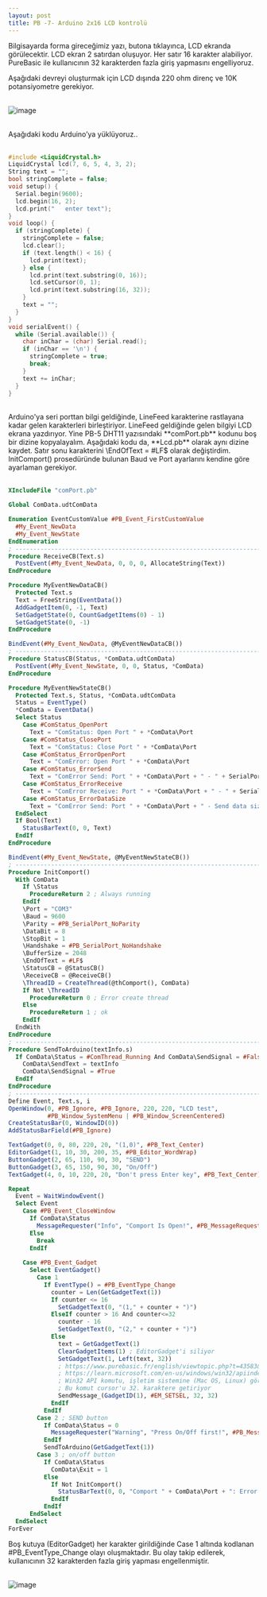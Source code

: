 ```yaml
---
layout: post
title: PB -7- Arduino 2x16 LCD kontrolü
---
```


Bilgisayarda forma gireceğimiz yazı, butona tıklayınca, LCD ekranda görülecektir. LCD ekran 2 satırdan oluşuyor. Her satır 16 karakter alabiliyor. PureBasic ile kullanıcının 32 karakterden fazla giriş yapmasını engelliyoruz.

Aşağıdaki devreyi oluşturmak için LCD dışında 220 ohm direnç ve 10K potansiyometre gerekiyor.<br><br>

![image](https://github.com/user-attachments/assets/989b1826-354a-4f3e-846b-65ae5151c6ff)<br><br>

Aşağıdaki kodu Arduino’ya yüklüyoruz.. <br><br>

```c
#include <LiquidCrystal.h>
LiquidCrystal lcd(7, 6, 5, 4, 3, 2);
String text = "";
bool stringComplete = false;
void setup() {
  Serial.begin(9600);
  lcd.begin(16, 2);
  lcd.print("   enter text");
}
void loop() {
  if (stringComplete) {
    stringComplete = false;
    lcd.clear();
    if (text.length() < 16) {
      lcd.print(text);
    } else {
      lcd.print(text.substring(0, 16));
      lcd.setCursor(0, 1);
      lcd.print(text.substring(16, 32));
    }
    text = "";
  }
}
void serialEvent() {
  while (Serial.available()) {
    char inChar = (char) Serial.read();
    if (inChar == '\n') {
      stringComplete = true;
      break;
    }
    text += inChar;
  }
}
```
<br>
Arduino'ya seri porttan bilgi geldiğinde, LineFeed karakterine rastlayana kadar gelen karakterleri birleştiriyor. LineFeed geldiğinde gelen bilgiyi LCD ekrana yazdırıyor. Yine PB-5 DHT11 yazısındaki **comPort.pb** kodunu boş bir dizine kopyalayalım. Aşağıdaki kodu da, **Lcd.pb** olarak aynı dizine kaydet. Satır sonu karakterini \EndOfText = #LF$ olarak değiştirdim. InitComport() prosedüründe bulunan Baud ve Port ayarlarını kendine göre ayarlaman gerekiyor. <br>
<br>

```pb
XIncludeFile "comPort.pb"

Global ComData.udtComData

Enumeration EventCustomValue #PB_Event_FirstCustomValue
  #My_Event_NewData
  #My_Event_NewState
EndEnumeration
; ---------------------------------------------------------------------------
Procedure ReceiveCB(Text.s)
  PostEvent(#My_Event_NewData, 0, 0, 0, AllocateString(Text))
EndProcedure

Procedure MyEventNewDataCB()
  Protected Text.s
  Text = FreeString(EventData())
  AddGadgetItem(0, -1, Text)
  SetGadgetState(0, CountGadgetItems(0) - 1)
  SetGadgetState(0, -1)
EndProcedure

BindEvent(#My_Event_NewData, @MyEventNewDataCB())
; ---------------------------------------------------------------------------
Procedure StatusCB(Status, *ComData.udtComData)
  PostEvent(#My_Event_NewState, 0, 0, Status, *ComData)
EndProcedure

Procedure MyEventNewStateCB()
  Protected Text.s, Status, *ComData.udtComData
  Status = EventType()
  *ComData = EventData()
  Select Status
    Case #ComStatus_OpenPort
      Text = "ComStatus: Open Port " + *ComData\Port
    Case #ComStatus_ClosePort
      Text = "ComStatus: Close Port " + *ComData\Port
    Case #ComStatus_ErrorOpenPort
      Text = "ComError: Open Port " + *ComData\Port
    Case #ComStatus_ErrorSend
      Text = "ComError Send: Port " + *ComData\Port + " - " + SerialPortErrorText(*ComData\SendError)
    Case #ComStatus_ErrorReceive
      Text = "ComError Receive: Port " + *ComData\Port + " - " + SerialPortErrorText(*ComData\ReceiveError)
    Case #ComStatus_ErrorDataSize
      Text = "ComError Send: Port " + *ComData\Port + " - Send data size to big."
  EndSelect
  If Bool(Text)
    StatusBarText(0, 0, Text)
  EndIf
EndProcedure

BindEvent(#My_Event_NewState, @MyEventNewStateCB())
; ---------------------------------------------------------------------------
Procedure InitComport()
  With ComData
    If \Status
      ProcedureReturn 2 ; Always running
    EndIf
    \Port = "COM3"
    \Baud = 9600
    \Parity = #PB_SerialPort_NoParity
    \DataBit = 8
    \StopBit = 1
    \Handshake = #PB_SerialPort_NoHandshake
    \BufferSize = 2048
    \EndOfText = #LF$
    \StatusCB = @StatusCB()
    \ReceiveCB = @ReceiveCB()
    \ThreadID = CreateThread(@thComport(), ComData)
    If Not \ThreadID
      ProcedureReturn 0 ; Error create thread
    Else
      ProcedureReturn 1 ; ok
    EndIf
  EndWith
EndProcedure
; ---------------------------------------------------------------------------
Procedure SendToArduino(textInfo.s)
  If ComData\Status = #ComThread_Running And ComData\SendSignal = #False
    ComData\SendText = textInfo
    ComData\SendSignal = #True
  EndIf
EndProcedure
; ---------------------------------------------------------------------------
Define Event, Text.s, i
OpenWindow(0, #PB_Ignore, #PB_Ignore, 220, 220, "LCD test", 
           #PB_Window_SystemMenu | #PB_Window_ScreenCentered)
CreateStatusBar(0, WindowID(0))
AddStatusBarField(#PB_Ignore)

TextGadget(0, 0, 80, 220, 20, "(1,0)", #PB_Text_Center)
EditorGadget(1, 10, 30, 200, 35, #PB_Editor_WordWrap)
ButtonGadget(2, 65, 110, 90, 30, "SEND")
ButtonGadget(3, 65, 150, 90, 30, "On/Off")
TextGadget(4, 0, 10, 220, 20, "Don't press Enter key", #PB_Text_Center)

Repeat
  Event = WaitWindowEvent()
  Select Event
    Case #PB_Event_CloseWindow
      If ComData\Status
        MessageRequester("Info", "Comport Is Open!", #PB_MessageRequester_Warning)
      Else
        Break
      EndIf
      
    Case #PB_Event_Gadget
      Select EventGadget()   
        Case 1
          If EventType() = #PB_EventType_Change
            counter = Len(GetGadgetText(1))
            If counter <= 16
              SetGadgetText(0, "(1," + counter + ")")
            ElseIf counter > 16 And counter<=32
              counter - 16
              SetGadgetText(0, "(2," + counter + ")")
            Else
              text = GetGadgetText(1)
              ClearGadgetItems(1) ; EditorGadget'i siliyor
              SetGadgetText(1, Left(text, 32))
              ; https://www.purebasic.fr/english/viewtopic.php?t=43583&start=11
              ; https://learn.microsoft.com/en-us/windows/win32/apiindex/windows-api-list
              ; Win32 API komutu, işletim sistemine (Mac OS, Linux) göre değişebilir
              ; Bu komut cursor'u 32. karaktere getiriyor
              SendMessage_(GadgetID(1), #EM_SETSEL, 32, 32)
            EndIf
          EndIf
        Case 2 ; SEND button
          If ComData\Status = 0
            MessageRequester("Warning", "Press On/Off first!", #PB_MessageRequester_Warning)
          EndIf
          SendToArduino(GetGadgetText(1))
        Case 3 ; on/off button
          If ComData\Status
            ComData\Exit = 1
          Else
            If Not InitComport()
              StatusBarText(0, 0, "Comport " + ComData\Port + ": Error Create Thread")
            EndIf
          EndIf
      EndSelect
  EndSelect
ForEver

```

Boş kutuya (EditorGadget) her karakter girildiğinde Case 1 altında kodlanan #PB_EventType_Change olayı oluşmaktadır. Bu olay takip edilerek, kullanıcının 32 karakterden fazla giriş yapması engellenmiştir.<br><br>

![image](https://github.com/user-attachments/assets/5a843e8a-16e0-4d70-8963-c127c329633b)<br><br>


<br><br>
